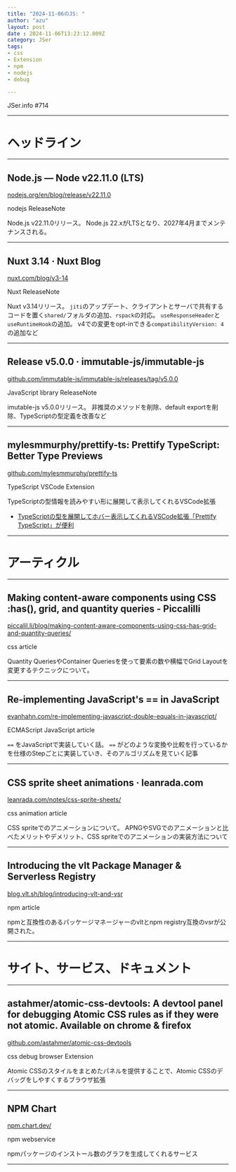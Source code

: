 ```yaml
---
title: "2024-11-06のJS: "
author: "azu"
layout: post
date : 2024-11-06T13:23:12.009Z
category: JSer
tags:
- css 
- Extension
- npm
- nodejs
- debug

---
```


JSer.info #714

----

<h1 class="site-genre">ヘッドライン</h1>

----

## Node.js — Node v22.11.0 (LTS)
[nodejs.org/en/blog/release/v22.11.0](https://nodejs.org/en/blog/release/v22.11.0 "Node.js — Node v22.11.0 (LTS)")
<p class="jser-tags jser-tag-icon"><span class="jser-tag">nodejs</span> <span class="jser-tag">ReleaseNote</span></p>

Node.js v22.11.0リリース。
Node.js 22.xがLTSとなり、2027年4月までメンテナンスされる。


----

## Nuxt 3.14 · Nuxt Blog
[nuxt.com/blog/v3-14](https://nuxt.com/blog/v3-14 "Nuxt 3.14 · Nuxt Blog")
<p class="jser-tags jser-tag-icon"><span class="jser-tag">Nuxt</span> <span class="jser-tag">ReleaseNote</span></p>

Nuxt v3.14リリース。
`jiti`のアップデート、クライアントとサーバで共有するコードを置く`shared/`フォルダの追加、`rspack`の対応。
`useResponseHeader`と`useRuntimeHook`の追加。
v4での変更をopt-inできる`compatibilityVersion: 4`の追加など


----

## Release v5.0.0 · immutable-js/immutable-js
[github.com/immutable-js/immutable-js/releases/tag/v5.0.0](https://github.com/immutable-js/immutable-js/releases/tag/v5.0.0 "Release v5.0.0 · immutable-js/immutable-js")
<p class="jser-tags jser-tag-icon"><span class="jser-tag">JavaScript</span> <span class="jser-tag">library</span> <span class="jser-tag">ReleaseNote</span></p>

imutable-js v5.0.0リリース。
非推奨のメソッドを削除、default exportを削除、TypeScriptの型定義を改善など


----

## mylesmmurphy/prettify-ts: Prettify TypeScript: Better Type Previews
[github.com/mylesmmurphy/prettify-ts](https://github.com/mylesmmurphy/prettify-ts "mylesmmurphy/prettify-ts: Prettify TypeScript: Better Type Previews")
<p class="jser-tags jser-tag-icon"><span class="jser-tag">TypeScript</span> <span class="jser-tag">VSCode</span> <span class="jser-tag">Extension</span></p>

TypeScriptの型情報を読みやすい形に展開して表示してくれるVSCode拡張

- [TypeScriptの型を展開してホバー表示してくれるVSCode拡張「Prettify TypeScript」が便利](https://zenn.dev/atamaplus/articles/0ecd883bcc9edd "TypeScriptの型を展開してホバー表示してくれるVSCode拡張「Prettify TypeScript」が便利")

----
<h1 class="site-genre">アーティクル</h1>

----

## Making content-aware components using CSS :has(), grid, and quantity queries - Piccalilli
[piccalil.li/blog/making-content-aware-components-using-css-has-grid-and-quantity-queries/](https://piccalil.li/blog/making-content-aware-components-using-css-has-grid-and-quantity-queries/ "Making content-aware components using CSS :has(), grid, and quantity queries - Piccalilli")
<p class="jser-tags jser-tag-icon"><span class="jser-tag">css </span> <span class="jser-tag">article</span></p>

Quantity QueriesやContainer Queriesを使って要素の数や横幅でGrid Layoutを変更するテクニックについて。


----

## Re-implementing JavaScript&#039;s == in JavaScript
[evanhahn.com/re-implementing-javascript-double-equals-in-javascript/](https://evanhahn.com/re-implementing-javascript-double-equals-in-javascript/ "Re-implementing JavaScript&#039;s == in JavaScript")
<p class="jser-tags jser-tag-icon"><span class="jser-tag">ECMAScript</span> <span class="jser-tag">JavaScript</span> <span class="jser-tag">article</span></p>

`==` をJavaScriptで実装していく話。
`==` がどのような変換や比較を行っているかを仕様のStepごとに実装していき、そのアルゴリズムを見ていく記事


----

## CSS sprite sheet animations · leanrada.com
[leanrada.com/notes/css-sprite-sheets/](https://leanrada.com/notes/css-sprite-sheets/ "CSS sprite sheet animations · leanrada.com")
<p class="jser-tags jser-tag-icon"><span class="jser-tag">css </span> <span class="jser-tag">animation</span> <span class="jser-tag">article</span></p>

CSS spriteでのアニメーションについて。
APNGやSVGでのアニメーションと比べたメリットやデメリット、CSS spriteでのアニメーションの実装方法について


----

## Introducing the vlt Package Manager &amp; Serverless Registry
[blog.vlt.sh/blog/introducing-vlt-and-vsr](https://blog.vlt.sh/blog/introducing-vlt-and-vsr "Introducing the vlt Package Manager &amp; Serverless Registry")
<p class="jser-tags jser-tag-icon"><span class="jser-tag">npm</span> <span class="jser-tag">article</span></p>

npmと互換性のあるパッケージマネージャーのvltとnpm registry互換のvsrが公開された。


----
<h1 class="site-genre">サイト、サービス、ドキュメント</h1>

----

## astahmer/atomic-css-devtools: A devtool panel for debugging Atomic CSS rules as if they were not atomic. Available on chrome &amp; firefox
[github.com/astahmer/atomic-css-devtools](https://github.com/astahmer/atomic-css-devtools "astahmer/atomic-css-devtools: A devtool panel for debugging Atomic CSS rules as if they were not atomic. Available on chrome &amp; firefox")
<p class="jser-tags jser-tag-icon"><span class="jser-tag">css </span> <span class="jser-tag">debug</span> <span class="jser-tag">browser</span> <span class="jser-tag">Extension</span></p>

Atomic CSSのスタイルをまとめたパネルを提供することで、Atomic CSSのデバッグをしやすくするブラウザ拡張


----

## NPM Chart
[npm.chart.dev/](https://npm.chart.dev/ "NPM Chart")
<p class="jser-tags jser-tag-icon"><span class="jser-tag">npm</span> <span class="jser-tag">webservice</span></p>

npmパッケージのインストール数のグラフを生成してくれるサービス


----
